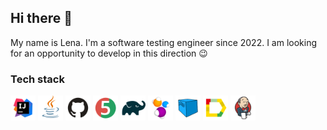 ## **Hi there** 👋
My name is Lena. I'm a software testing engineer since 2022. I am looking for an opportunity to develop in this direction :wink:

### Tech stack
<p>
<a href="https://www.jetbrains.com/idea/"><img src="/icons/Intelij_IDEA.svg" width="40" height="40"  alt="IDEA"/></a>
<a href="https://www.java.com/"><img src="/icons/Java.svg" width="40" height="40"  alt="Java"/></a>
<a href="https://github.com/"><img src="/icons/Github.svg" width="40" height="40"  alt="Github"/></a>
<a href="https://junit.org/junit5/"><img src="/icons/JUnit5.svg" width="40" height="40"  alt="JUnit 5"/></a>
<a href="https://gradle.org/"><img src="/icons/Gradle.svg" width="40" height="40"  alt="Gradle"/></a>
<a href="https://selenide.org/"><img src="/icons/Selenide.svg" width="40" height="40"  alt="Selenide"/></a>
<a href="https://aerokube.com/selenoid/"><img src="/icons/Selenoid.svg" width="40" height="40"  alt="Selenoid"/></a>
<a href="https://github.com/allure-framework/allure2"><img src="/icons/Allure_Report.svg" width="40" height="40"  alt="Selenide"/></a>
<a href="https://www.jenkins.io/"><img src="/icons/Jenkins.svg" width="40" height="40"  alt="Jenkins"/></a>
</p>







 








<!--
**lenabodrenok/lenabodrenok** is a ✨ _special_ ✨ repository because its `README.md` (this file) appears on your GitHub profile.

Here are some ideas to get you started:

- 🔭 I’m currently working on ...
- 🌱 I’m currently learning ...
- 👯 I’m looking to collaborate on ...
- 🤔 I’m looking for help with ...
- 💬 Ask me about ...
- 📫 How to reach me: ...
- 😄 Pronouns: ...
- ⚡ Fun fact: ...
-->
